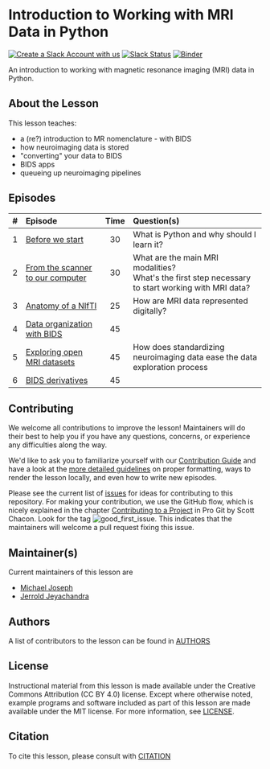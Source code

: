 # Introduction to Working with MRI Data in Python

[![Create a Slack Account with us][create_slack_svg]][slack_heroku_invite]
[![Slack Status][slack_channel_status]][slack_channel_url]
[![Binder][binder_svg]][binder_url]

An introduction to working with magnetic resonance imaging (MRI) data in Python.

## About the Lesson

This lesson teaches:

- a (re?) introduction to MR nomenclature - with BIDS
- how neuroimaging data is stored
- "converting" your data to BIDS
- BIDS apps
- queueing up neuroimaging pipelines

## Episodes

| \#   | Episode | Time | Question(s)                                                                | 
| --: | :------ | :--: | :------------------------------------------------------------------------- |
| 1   | [Before we start][episode01]        | 30   | What is Python and why should I learn it?                                  | 
| 2   | [From the scanner to our computer][episode02]        | 30   | What are the main MRI modalities?<br />What's the first step necessary to start working with MRI data?                                          | 
| 3   | [Anatomy of a NIfTI][episode03]        | 25   | How are MRI data represented digitally?                                    | 
| 4   | [Data organization with BIDS][episode04]        | 45   |                                                                            | 
| 5   | [Exploring open MRI datasets][episode05]        | 45   | How does standardizing neuroimaging data ease the data exploration process | 
| 6   | [BIDS derivatives][episode06]        | 45   |                                                                            | 

## Contributing

We welcome all contributions to improve the lesson! Maintainers will do their best to help you if you have any
questions, concerns, or experience any difficulties along the way.

We'd like to ask you to familiarize yourself with our [Contribution Guide](CONTRIBUTING.md) and have a look at
the [more detailed guidelines][lesson-example] on proper formatting, ways to render the lesson locally, and even
how to write new episodes.

Please see the current list of [issues][link_issues] for ideas for contributing to this
repository. For making your contribution, we use the GitHub flow, which is
nicely explained in the chapter [Contributing to a Project](https://git-scm.com/book/en/v2/GitHub-Contributing-to-a-Project) in Pro Git
by Scott Chacon.
Look for the tag ![good\_first\_issue](https://img.shields.io/badge/-good%20first%20issue-gold.svg). This indicates that the maintainers will welcome a pull request fixing this issue.

## Maintainer(s)

Current maintainers of this lesson are

- [Michael Joseph][michael_joseph]
- [Jerrold Jeyachandra][jerrold_jeyachandra]

## Authors

A list of contributors to the lesson can be found in [AUTHORS](AUTHORS)

## License

Instructional material from this lesson is made available under the Creative
Commons Attribution (CC BY 4.0) license. Except where otherwise noted, example
programs and software included as part of this lesson are made available under
the MIT license. For more information, see [LICENSE](LICENSE.md).

## Citation

To cite this lesson, please consult with [CITATION](CITATION)

[slack_heroku_invite]: https://swc-slack-invite.herokuapp.com
[create_slack_svg]: https://img.shields.io/badge/Create_Slack_Account-The_Carpentries-071159.svg
[slack_channel_url]: https://swcarpentry.slack.com/messages/CCJBHKCHZ
[slack_channel_status]: https://img.shields.io/badge/Slack_Channel-neuroimaging-E01563.svg
[binder_url]: https://mybinder.org/v2/gh/carpentries-incubator/SDC-BIDS-IntroMRI/gh-pages?filepath=code%2F
[binder_svg]: https://mybinder.org/badge_logo.svg
[episode01]: https://carpentries-incubator.github.io/SDC-BIDS-IntroMRI/before-we-start/index.html
[episode02]: https://carpentries-incubator.github.io/SDC-BIDS-IntroMRI/scanner-to-computer/index.html
[episode03]: https://carpentries-incubator.github.io/SDC-BIDS-IntroMRI/anatomy-of-nifti/index.html
[episode04]: https://carpentries-incubator.github.io/SDC-BIDS-IntroMRI/data-organization-bids/index.html
[episode05]: https://carpentries-incubator.github.io/SDC-BIDS-IntroMRI/open-mri-datasets/index.html
[episode06]: https://carpentries-incubator.github.io/SDC-BIDS-IntroMRI/bids-derivatives/index.html
[lesson-example]: https://carpentries.github.io/lesson-example
[link_issues]: https://github.com/conp-pcno-training/SDC-BIDS-IntroMRI/issues
[michael_joseph]: https://github.com/josephmje
[jerrold_jeyachandra]: https://github.com/jerdra



